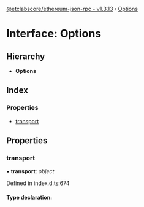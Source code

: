 [@etclabscore/ethereum-json-rpc - v1.3.13](../README.md) › [Options](options.md)

# Interface: Options

## Hierarchy

- **Options**

## Index

### Properties

- [transport](options.md#transport)

## Properties

### transport

• **transport**: _object_

Defined in index.d.ts:674

#### Type declaration:
